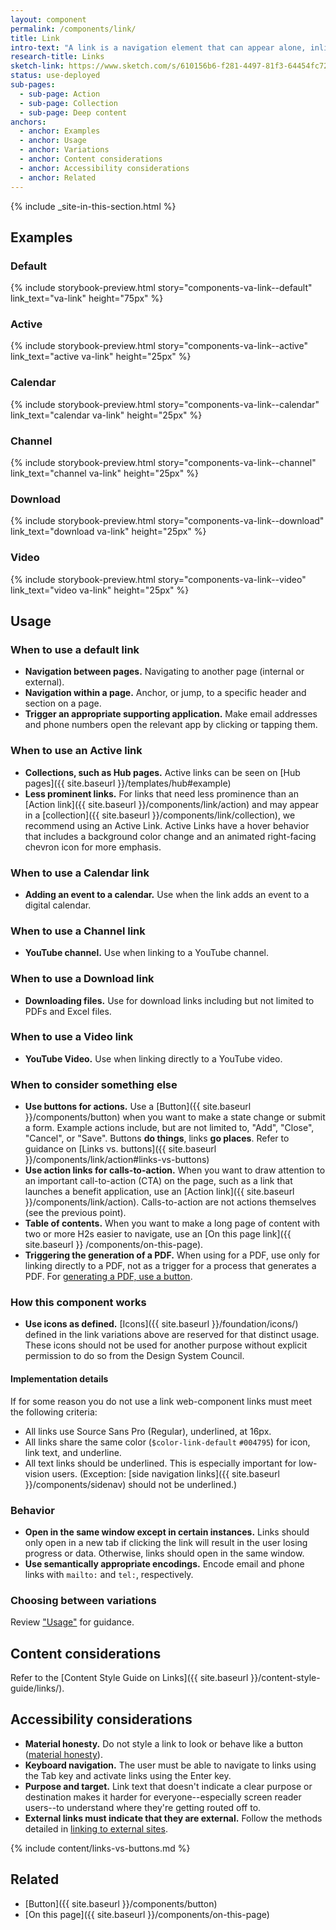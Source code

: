 ```yaml
---
layout: component
permalink: /components/link/
title: Link
intro-text: "A link is a navigation element that can appear alone, inline (embedded), or in a group with other links. A link can trigger a download, but in general links go to internal or external pages when clicked."
research-title: Links
sketch-link: https://www.sketch.com/s/610156b6-f281-4497-81f3-64454fc72156/p/D58429E9-064C-48EE-8681-0389401F887C
status: use-deployed
sub-pages:
  - sub-page: Action
  - sub-page: Collection
  - sub-page: Deep content
anchors:
  - anchor: Examples
  - anchor: Usage
  - anchor: Variations
  - anchor: Content considerations
  - anchor: Accessibility considerations
  - anchor: Related
---
```


{% include _site-in-this-section.html %}

## Examples

### Default
{% include storybook-preview.html story="components-va-link--default" link_text="va-link" height="75px" %}

### Active

{% include storybook-preview.html story="components-va-link--active" link_text="active va-link" height="25px" %}

### Calendar

{% include storybook-preview.html story="components-va-link--calendar" link_text="calendar va-link" height="25px" %}

### Channel

{% include storybook-preview.html story="components-va-link--channel" link_text="channel va-link" height="25px" %}

### Download

{% include storybook-preview.html story="components-va-link--download" link_text="download va-link" height="25px" %}

### Video

{% include storybook-preview.html story="components-va-link--video" link_text="video va-link" height="25px" %}

## Usage

### When to use a default link

* **Navigation between pages.** Navigating to another page (internal or external).
* **Navigation within a page.** Anchor, or jump, to a specific header and section on a page.
* **Trigger an appropriate supporting application.** Make email addresses and phone numbers open the relevant app by clicking or tapping them.

### When to use an Active link

* **Collections, such as Hub pages.** Active links can be seen on [Hub pages]({{ site.baseurl }}/templates/hub#example)
* **Less prominent links.** For links that need less prominence than an [Action link]({{ site.baseurl }}/components/link/action) and may appear in a [collection]({{ site.baseurl }}/components/link/collection), we recommend using an Active Link. Active Links have a hover behavior that includes a background color change and an animated right-facing chevron icon for more emphasis. 

### When to use a Calendar link
* **Adding an event to a calendar.** Use when the link adds an event to a digital calendar.

### When to use a Channel link
* **YouTube channel.** Use when linking to a YouTube channel.

### When to use a Download link
* **Downloading files.** Use for download links including but not limited to PDFs and Excel files.

### When to use a Video link
* **YouTube Video.** Use when linking directly to a YouTube video.


### When to consider something else

* **Use buttons for actions.** Use a [Button]({{ site.baseurl }}/components/button) when you want to make a state change or submit a form. Example actions include, but are not limited to, "Add", "Close", "Cancel", or "Save". Buttons **do things**, links **go places**. Refer to guidance on [Links vs. buttons]({{ site.baseurl }}/components/link/action#links-vs-buttons)
* **Use action links for calls-to-action.** When you want to draw attention to an important call-to-action (CTA) on the page, such as a link that launches a benefit application, use an [Action link]({{ site.baseurl }}/components/link/action). Calls-to-action are not actions themselves (see the previous point). 
* **Table of contents.** When you want to make a long page of content with two or more H2s easier to navigate, use an [On this page link]({{ site.baseurl }} /components/on-this-page).
* **Triggering the generation of a PDF.** When using for a PDF, use only for linking directly to a PDF, not as a trigger for a process that generates a PDF. For [generating a PDF, use a button](#links-vs-buttons).

### How this component works

* **Use icons as defined.** [Icons]({{ site.baseurl }}/foundation/icons/) defined in the link variations above are reserved for that distinct usage. These icons should not be used for another purpose without explicit permission to do so from the Design System Council.

#### Implementation details

If for some reason you do not use a link web-component links must meet the following criteria:

- All links use Source Sans Pro (Regular), underlined, at 16px.
- All links share the same color (`$color-link-default` `#004795`) for icon, link text, and underline. 
- All text links should be underlined. This is especially important for low-vision users. (Exception: [side navigation links]({{ site.baseurl }}/components/sidenav) should not be underlined.)

### Behavior

- **Open in the same window except in certain instances.** Links should only open in a new tab if clicking the link will result in the user losing progress or data. Otherwise, links should open in the same window.
- **Use semantically appropriate encodings.** Encode email and phone links with `mailto:` and `tel:`, respectively.

### Choosing between variations

Review ["Usage"](#usage) for guidance.

## Content considerations

Refer to the [Content Style Guide on Links]({{ site.baseurl }}/content-style-guide/links/).

## Accessibility considerations

- **Material honesty.** Do not style a link to look or behave like a button ([material honesty](https://alistapart.com/article/material-honesty-on-the-web/)).
- **Keyboard navigation.** The user must be able to navigate to links using the Tab key and activate links using the Enter key.
- **Purpose and target.** Link text that doesn't indicate a clear purpose or destination makes it harder for everyone--especially screen reader users--to understand where they're getting routed off to.
- **External links must indicate that they are external.** Follow the methods detailed in [linking to external sites](#linking-to-external-sites).

{% include content/links-vs-buttons.md %}

## Related 

- [Button]({{ site.baseurl }}/components/button)
- [On this page]({{ site.baseurl }}/components/on-this-page)
